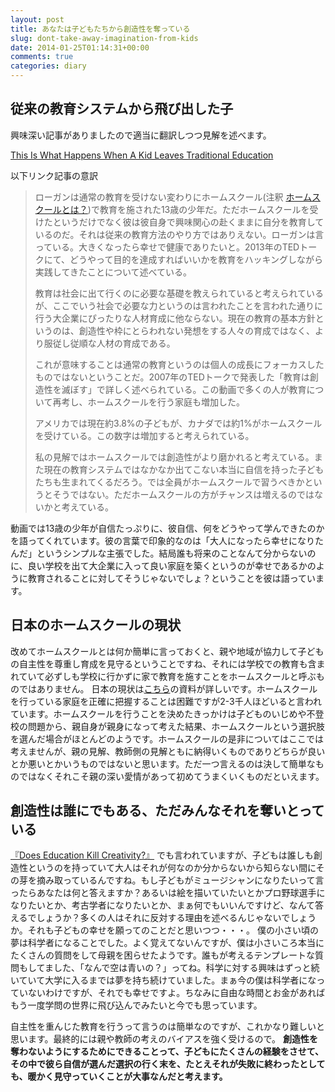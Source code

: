 ```yaml
---
layout: post
title: あなたは子どもたちから創造性を奪っている
slug: dont-take-away-imagination-from-kids
date: 2014-01-25T01:14:31+00:00
comments: true
categories: diary
---
```


## 従来の教育システムから飛び出した子
興味深い記事がありましたので適当に翻訳しつつ見解を述べます。

<a href="http://www.collective-evolution.com/2014/01/07/this-is-what-happens-when-a-kid-leaves-traditional-education/" title="This Is What Happens When A Kid Leaves Traditional Education" target="_blank">This Is What Happens When A Kid Leaves Traditional Education</a>

以下リンク記事の意訳
<blockquote>
  <p>ローガンは通常の教育を受けない変わりにホームスクール(注釈 <a href="http://ja.wikipedia.org/wiki/%E3%83%9B%E3%83%BC%E3%83%A0%E3%82%B9%E3%82%AF%E3%83%BC%E3%83%AA%E3%83%B3%E3%82%B0" title="ホームスクールとは" target="_blank">ホームスクールとは？</a>)で教育を施された13歳の少年だ。ただホームスクールを受けたというだけでなく彼は彼自身で興味関心の赴くままに自分を教育しているのだ。それは従来の教育方法のやり方ではありえない。ローガンは言っている。大きくなったら幸せで健康でありたいと。2013年のTEDトークにて、どうやって目的を達成すればいいかを教育をハッキングしながら実践してきたことについて述べている。</p>
  <p>教育は社会に出て行くのに必要な基礎を教えられていると考えられているが、ここでいう社会で必要な力というのは言われたことを言われた通りに行う大企業にぴったりな人材育成に他ならない。現在の教育の基本方針というのは、創造性や枠にとらわれない発想をする人々の育成ではなく、より服従し従順な人材の育成である。</p>
  <p>これが意味することは通常の教育というのは個人の成長にフォーカスしたものではないということだ。2007年のTEDトークで発表した「教育は創造性を滅ぼす」で詳しく述べられている。この動画で多くの人が教育について再考し、ホームスクールを行う家庭も増加した。</p>
  <p>アメリカでは現在約3.8%の子どもが、カナダでは約1%がホームスクールを受けている。この数字は増加すると考えられている。</p>
  <p>私の見解ではホームスクールでは創造性がより磨かれると考えている。また現在の教育システムではなかなか出てこない本当に自信を持った子どもたちも生まれてくるだろう。では全員がホームスクールで習うべきかというとそうではない。ただホームスクールの方がチャンスは増えるのではないかと考えている。<p>
</blockquote>

動画では13歳の少年が自信たっぷりに、彼自信、何をどうやって学んできたのかを語ってくれています。彼の言葉で印象的なのは「大人になったら幸せになりたんだ」というシンプルな主張でした。結局誰も将来のことなんて分からないのに、良い学校を出て大企業に入って良い家庭を築くというのが幸せであるかのように教育されることに対してそうじゃないでしょ？ということを彼は語っています。

## 日本のホームスクールの現状
改めてホームスクールとは何か簡単に言っておくと、親や地域が協力して子どもの自主性を尊重し育成を見守るということですね、それには学校での教育も含まれていて必ずしも学校に行かずに家で教育を施すことをホームスクールと呼ぶものではありません。
日本の現状は<a href="http://www3.kumagaku.ac.jp/srs/pfd2/6-1-2/6-1-55.pdf" title="日本におけるホームスクールの可能性と課題" target="_blank">こちら</a>の資料が詳しいです。ホームスクールを行っている家庭を正確に把握することは困難ですが2-3千人ほどいると言われています。ホームスクールを行うことを決めたきっかけは子どものいじめや不登校の問題から、親自身が親身になって考えた結果、ホームスクールという選択肢を選んだ場合がほとんどのようです。ホームスクールの是非についてはここでは考えませんが、親の見解、教師側の見解ともに納得いくものでありどちらが良いとか悪いとかいうものではないと思います。ただ一つ言えるのは決して簡単なものではなくそれこそ親の深い愛情があって初めてうまくいくものだといえます。

## 創造性は誰にでもある、ただみんなそれを奪いとっている
<a href="http://www.youtube.com/watch?v=iG9CE55wbtY#t=878" title="Does Education Kill Creativity?" target="_blank">『Does Education Kill Creativity?』</a> でも言われていますが、子どもは誰しも創造性というのを持っていて大人はそれが何なのか分からないから知らない間にその芽を摘み取っているんですね。もし子どもがミュージシャンになりたいって言ったらあなたは何と答えますか？あるいは絵を描いていたいとかプロ野球選手になりたいとか、考古学者になりたいとか、まぁ何でもいいんですけど、なんて答えるでしょうか？多くの人はそれに反対する理由を述べるんじゃないでしょうか。それも子どもの幸せを願ってのことだと思いつつ・・・。
僕の小さい頃の夢は科学者になることでした。よく覚えてないんですが、僕は小さいころ本当にたくさんの質問をして母親を困らせたようです。誰もが考えるテンプレートな質問もしてました、「なんで空は青いの？」ってね。科学に対する興味はずっと続いていて大学に入るまでは夢を持ち続けていました。まぁ今の僕は科学者になっていないわけですが、それでも幸せですよ。ちなみに自由な時間とお金があればもう一度学問の世界に飛び込んでみたいと今でも思っています。

自主性を重んじた教育を行うって言うのは簡単なのですが、これかなり難しいと思います。最終的には親や教師の考えのバイアスを強く受けるので。
<strong>創造性を奪わないようにするためにできることって、子どもにたくさんの経験をさせて、その中で彼ら自信が選んだ選択の行く末を、たとえそれが失敗に終わったとしても、暖かく見守っていくことが大事なんだと考えます。</strong>
